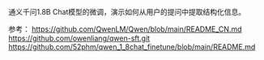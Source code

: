通义千问1.8B Chat模型的微调，演示如何从用户的提问中提取结构化信息。

参考：
https://github.com/QwenLM/Qwen/blob/main/README_CN.md
https://github.com/owenliang/qwen-sft.git
https://github.com/52phm/qwen_1_8chat_finetune/blob/main/README.md


